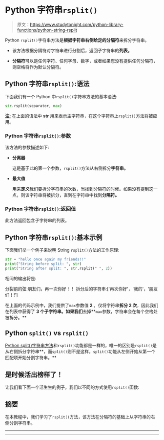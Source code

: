 # Python 字符串`rsplit()`

> 原文：<https://www.studytonight.com/python-library-functions/python-string-rsplit>

Python `rsplit()`字符串方法是**根据字符串右侧给定的分隔符**来拆分字符串。

*   该方法根据分隔符对字符串进行分割后，返回子字符串的**列表。**

*   **分隔符**可以是任何字符、任何字母、数字，或者如果您没有提供任何分隔符，则空格将作为默认分隔符。

## Python 字符串`rsplit()`:语法

下面我们有一个 Python 中`rsplit()`字符串方法的基本语法:

```py
str.rsplit(separator, max)
```

<u>**注:**</u> 在上面的语法中 **str** 用来表示主字符串，在这个字符串上`rsplit()`方法将被应用。

### Python 字符串`rsplit()`:参数

该方法的参数描述如下:

*   **分离器**

    这是基于此的第一个参数，`rsplit()`方法从右侧拆分**字符串。**

*   **最大值**

    用来**定义**我们要拆分字符串的次数，当找到分隔符的时候。如果没有提到这一点，则该字符串将被拆分，直到在字符串中找到**分隔符。**

### Python 字符串`rsplit()`:返回值

此方法返回包含子字符串的列表。

## Python 字符串`rsplit()`:基本示例

下面我们举一个例子来说明 String `rsplit()`方法的工作原理:

```py
str = "hello once again my friends!!"
print("String before split: ", str)
print("String after split: ", str.rsplit(" ", 2))
```

相同的输出将是:

分裂前的弦:朋友们，再一次你好！！
拆分后的字符串:['再次你好'，'我的'，'朋友们！!']

在上面的代码示例中，我们提供了`max`参数值 **2** ，仅将字符串**拆分 2 次**，因此我们在列表中获得了 **3 个子字符串。如果我们**去掉**`max`参数，字符串会在每个空格处被拆分。**

## Python `split()` vs `rsplit()`

[Python split()字符串方法](https://www.studytonight.com/python-library-functions/python-string-split)和`rsplit()`功能都是一样的，唯一的区别是`rsplit()`是从右侧拆分字符串**，而`split()`则不是这样。`split()`功能从左侧开始从第一个匹配项开始分割字符串。**

## 是时候活出榜样了！

让我们看下面一个活生生的例子，我们以不同的方式使用`rsplit()`函数:

## 摘要

在本教程中，我们学习了`rsplit()`方法，该方法在分隔符的基础上从字符串的右侧分割字符串。

* * *

* * *
